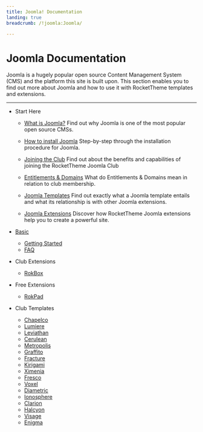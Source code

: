 ```yaml
---
title: Joomla! Documentation
landing: true
breadcrumb: /!joomla:Joomla/

---
```


Joomla Documentation
====================

Joomla is a hugely popular open source Content Management System (CMS) and the platform this site is built upon. This section enables you to find out more about Joomla and how to use it with RocketTheme templates and extensions.

* * *

* Start Here

	- [What is Joomla?](start/)
	  Find out why Joomla is one of the most popular open source CMSs.

	- [How to install Joomla](start/install.md)
	  Step-by-step through the installation procedure for Joomla.

	- [Joining the Club](start/join_the_club.md)
	  Find out about the benefits and capabilities of joining the RocketTheme Joomla Club

	- [Entitlements & Domains](start/entitlements_domains.md)
	  What do Entitlements & Domains mean in relation to club membership.

	- [Joomla Templates](start/templates.md)
	  Find out exactly what a Joomla template entails and what its relationship is with other Joomla extensions.

	- [Joomla Extensions](start/extensions.md)
	  Discover how RocketTheme Joomla extensions help you to create a powerful site.

<!-- -->

* [Basic](basic/)

	- [Getting Started](basic/)
	- [FAQ](basic/faq.md)

<!-- -->

* Club Extensions

	- [RokBox](extensions/rokbox/)

<!-- -->

* Free Extensions

	- [RokPad](extensions/rokpad/)

<!-- -->

* Club Templates

	- [Chapelco](templates/chapelco)
	- [Lumiere](templates/lumiere)
	- [Leviathan](templates/leviathan)
	- [Cerulean](templates/cerulean)
	- [Metropolis](templates/metropolis)
	- [Graffito](templates/graffito)
	- [Fracture](templates/fracture)
	- [Kirigami](templates/kirigami)
	- [Ximenia](templates/ximenia)
	- [Fresco](templates/fresco)
	- [Voxel](templates/voxel)
	- [Diametric](templates/diametric)
	- [Ionosphere](templates/ionosphere)
	- [Clarion](templates/clarion)
	- [Halcyon](templates/halcyon)
	- [Visage](templates/visage)
	- [Enigma](templates/enigma)
